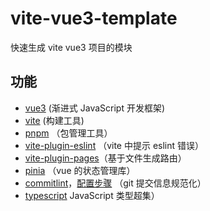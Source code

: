 # vite-vue3-template

快速生成 vite vue3 项目的模块

## 功能

- [vue3](https://vuejs.org/) (渐进式 JavaScript 开发框架)
- [vite](https://cn.vitejs.dev/) (构建工具)
- [pnpm](https://pnpm.io/zh/) （包管理工具）
- [vite-plugin-eslint](https://github.com/gxmari007/vite-plugin-eslint) （vite 中提示 eslint 错误）
- [vite-plugin-pages](https://github.com/hannoeru/vite-plugin-pages)（基于文件生成路由）
- [pinia](https://pinia.vuejs.org/) （vue 的状态管理库）
- [commitlint](https://github.com/conventional-changelog/commitlint)，[配置步骤](https://github.com/front-end-study-program/commitlint-config) （git 提交信息规范化）
- [typescript](https://github.com/microsoft/TypeScript) JavaScript 类型超集）
